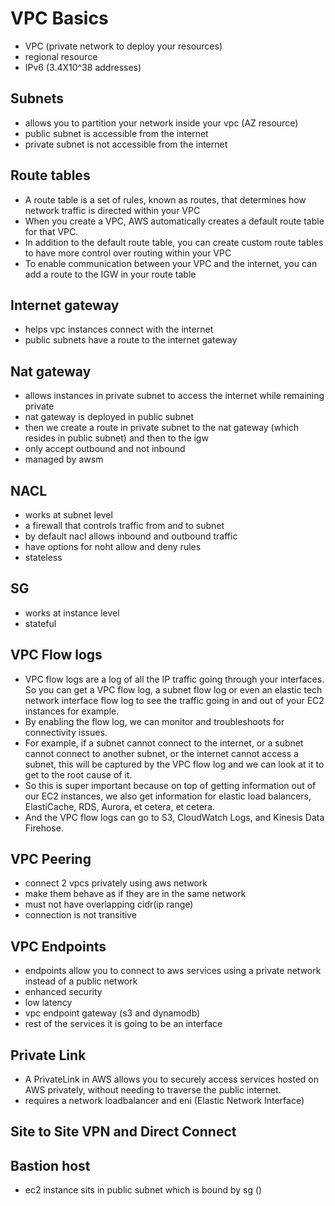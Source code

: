 # VPC Basics
- VPC (private network to deploy your resources)
- regional resource
- IPv6 (3.4X10^38 addresses)

## Subnets
- allows you to partition your network inside your vpc (AZ resource)
- public subnet is accessible from the internet
- private subnet is not accessible from the internet

## Route tables
- A route table is a set of rules, known as routes, that determines how network traffic is directed within your VPC
- When you create a VPC, AWS automatically creates a default route table for that VPC.
- In addition to the default route table, you can create custom route tables to have more control over routing within your VPC
- To enable communication between your VPC and the internet, you can add a route to the IGW in your route table

## Internet gateway
- helps vpc instances connect with the internet
- public subnets have a route to the internet gateway

## Nat gateway
- allows instances in private subnet to access the internet while remaining private
- nat gateway is deployed in public subnet
- then we create a route in private subnet to the nat gateway (which resides in public subnet) and then to the igw
- only accept outbound and not inbound
- managed by awsm

## NACL
- works at subnet level
- a firewall that controls traffic from and to subnet
- by default nacl allows inbound and outbound traffic
- have options for noht allow and deny rules
- stateless

## SG
- works at instance level
- stateful

## VPC Flow logs
- VPC flow logs are a log of all the IP traffic going through your interfaces. So you can get a VPC flow log, a subnet flow log
or even an elastic tech network interface flow log to see the traffic going in and out of your EC2 instances for example.
- By enabling the flow log, we can monitor and troubleshoots for connectivity issues.
- For example, if a subnet cannot connect to the internet, or a subnet cannot connect to another subnet, or the internet cannot access a subnet,
this will be captured by the VPC flow log and we can look at it to get to the root cause of it.
- So this is super important because on top of getting information out of our EC2 instances, we also get information for elastic load balancers, ElastiCache,
RDS, Aurora, et cetera, et cetera.
- And the VPC flow logs can go to S3, CloudWatch Logs, and Kinesis Data Firehose.

## VPC Peering
- connect 2 vpcs privately using aws network
- make them behave as if they are in the same network
- must not have overlapping cidr(ip range)
- connection is not transitive

## VPC Endpoints
- endpoints allow you to connect to aws services using a private network instead of a public network
- enhanced security
- low latency
- vpc endpoint gateway (s3 and dynamodb)
- rest of the services it is going to be an interface

## Private Link
- A PrivateLink in AWS allows you to securely access services hosted on AWS privately, without needing to traverse the public internet.
- requires a network loadbalancer and eni (Elastic Network Interface)

## Site to Site VPN and Direct Connect


## Bastion host
- ec2 instance sits in public subnet which is bound by sg ()





